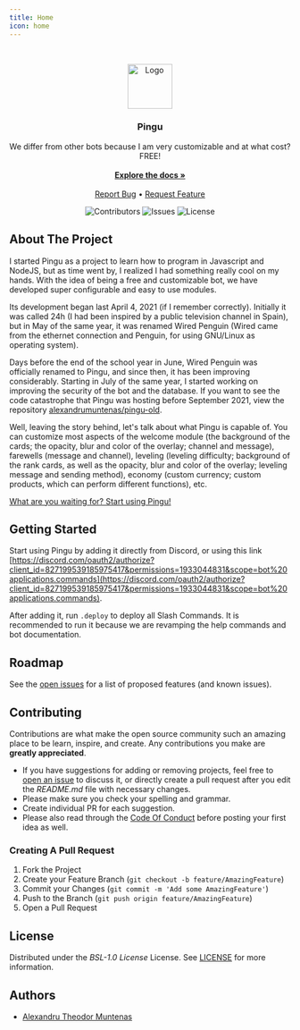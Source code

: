 ```yaml
---
title: Home
icon: home
---
```


<br/>
<p align="center">
  <a href="https://github.com/alexandrumuntenas/pingu">
    <img src="https://cdn.discordapp.com/attachments/907917245567598592/907917308620587059/Instagram_Profiles1.png" alt="Logo" width="80" height="80">
  </a>

  <h3 align="center">Pingu</h3>

  <p align="center">
    We differ from other bots because I am very customizable and at what cost? FREE!
    <br/>
    <br/>
    <a href="https://alexandrumuntenas.github.io/pingu/"><strong>Explore the docs »</strong></a>
    <br/>
    <br/>
    <a href="https://github.com/alexandrumuntenas/pingu/issues">Report Bug</a>
     • 
    <a href="https://github.com/alexandrumuntenas/pingu/issues">Request Feature</a>
  </p>
</p>

<center>

![Contributors](https://img.shields.io/github/contributors/alexandrumuntenas/pingu?color=dark-green) ![Issues](https://img.shields.io/github/issues/alexandrumuntenas/pingu) ![License](https://img.shields.io/github/license/alexandrumuntenas/pingu) 

</center>

## About The Project

I started Pingu as a project to learn how to program in Javascript and NodeJS, but as time went by, I realized I had something really cool on my hands. With the idea of being a free and customizable bot, we have developed super configurable and easy to use modules. 

Its development began last April 4, 2021 (if I remember correctly). Initially it was called 24h (I had been inspired by a public television channel in Spain), but in May of the same year, it was renamed Wired Penguin (Wired came from the ethernet connection and Penguin, for using GNU/Linux as operating system). 

Days before the end of the school year in June, Wired Penguin was officially renamed to Pingu, and since then, it has been improving considerably. Starting in July of the same year, I started working on improving the security of the bot and the database. If you want to see the code catastrophe that Pingu was hosting before September 2021,  view the repository [alexandrumuntenas/pingu-old](https://github.com/alexandrumuntenas/pingu-old).

Well, leaving the story behind, let's talk about what Pingu is capable of. You can customize most aspects of the welcome module (the background of the cards; the opacity, blur and color of the overlay; channel and message), farewells (message and channel), leveling (leveling difficulty; background of the rank cards, as well as the opacity, blur and color of the overlay; leveling message and sending method), economy (custom currency; custom products, which can perform different functions), etc.

[What are you waiting for? Start using Pingu!](https://discord.com/oauth2/authorize?client_id=827199539185975417&permissions=1933044831&scope=bot%20applications.commands)

## Getting Started

Start using Pingu by adding it directly from Discord, or using this link [https://discord.com/oauth2/authorize?client_id=827199539185975417&permissions=1933044831&scope=bot%20applications.commands](https://discord.com/oauth2/authorize?client_id=827199539185975417&permissions=1933044831&scope=bot%20applications.commands).

After adding it, run `.deploy` to deploy all Slash Commands. It is recommended to run it because we are revamping the help commands and bot documentation.

## Roadmap

See the [open issues](https://github.com/alexandrumuntenas/pingu/issues) for a list of proposed features (and known issues).

## Contributing

Contributions are what make the open source community such an amazing place to be learn, inspire, and create. Any contributions you make are **greatly appreciated**.
* If you have suggestions for adding or removing projects, feel free to [open an issue](https://github.com/alexandrumuntenas/pingu/issues/new) to discuss it, or directly create a pull request after you edit the *README.md* file with necessary changes.
* Please make sure you check your spelling and grammar.
* Create individual PR for each suggestion.
* Please also read through the [Code Of Conduct](https://github.com/alexandrumuntenas/pingu/blob/main/CODE_OF_CONDUCT.md) before posting your first idea as well.

### Creating A Pull Request

1. Fork the Project
2. Create your Feature Branch (`git checkout -b feature/AmazingFeature`)
3. Commit your Changes (`git commit -m 'Add some AmazingFeature'`)
4. Push to the Branch (`git push origin feature/AmazingFeature`)
5. Open a Pull Request

## License

Distributed under the *BSL-1.0 License* License. See [LICENSE](https://github.com/alexandrumuntenas/pingu/blob/main/LICENSE.md) for more information.

## Authors
* [Alexandru Theodor Muntenas](https://github.com/alexandrumuntenas/)
